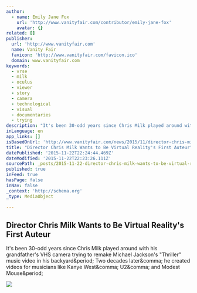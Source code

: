 ```yaml
---
author:
  - name: Emily Jane Fox
    url: 'http://www.vanityfair.com/contributor/emily-jane-fox'
    avatar: {}
related: []
publisher:
  url: 'http://www.vanityfair.com'
  name: Vanity Fair
  favicon: 'http://www.vanityfair.com/favicon.ico'
  domain: www.vanityfair.com
keywords:
  - vrse
  - milk
  - oculus
  - viewer
  - story
  - camera
  - technological
  - visual
  - documentaries
  - trying
description: "It's been 30-odd years since Chris Milk played around with his grandfather's VHS camera trying to remake Michael Jackson's \"Thriller\" music video in his backyard. Two decades later, he created videos for musicians like Kanye West, U2, and Modest Mouse."
inLanguage: en
app_links: []
isBasedOnUrl: 'http://www.vanityfair.com/news/2015/11/director-chris-milk-virtual-reality'
title: "Director Chris Milk Wants to Be Virtual Reality's First Auteur"
datePublished: '2015-11-22T22:24:44.469Z'
dateModified: '2015-11-22T22:23:26.111Z'
sourcePath: _posts/2015-11-22-director-chris-milk-wants-to-be-virtual-realitys-first-aute.md
published: true
inFeed: true
hasPage: false
inNav: false
_context: 'http://schema.org'
_type: MediaObject

---
```

<article style=""><h1>Director Chris Milk Wants to Be Virtual Reality's First Auteur</h1><p>It's been 30-odd years since Chris Milk played around with his grandfather's VHS camera trying to remake Michael Jackson's "Thriller" music video in his backyard&amp;period; Two decades later&amp;comma; he created videos for musicians like Kanye West&amp;comma; U2&amp;comma; and Modest Mouse&amp;period;</p><img src="http://media.vanityfair.com/photos/5652081e167233bb4b83a0c7/master/pass/eagles_of_death_metal_interview.jpg" /></article>